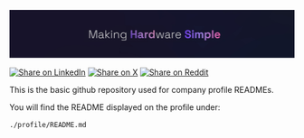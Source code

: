 <a name="top"></a>

<a href="https://www.coprod.co">
  <img src="./linkedin-banner.jpeg" alt="coprod.co" width="850">
</a>

[![Share on LinkedIn](https://img.shields.io/badge/LinkedIn-share-blue)](https://www.linkedin.com/sharing/share-offsite/?url=https://github.com/coprod-llc)
[![Share on X](https://img.shields.io/badge/share-000000?logo=x&logoColor=white)](https://x.com/intent/tweet?text=Check%20out%20this%20project%20on%20GitHub:%20https://github.com/coprod-llc)
[![Share on Reddit](https://img.shields.io/badge/share-FF4500?logo=reddit&logoColor=white)](https://www.reddit.com/submit?title=Check%20out%20this%20project%20on%20GitHub:%20https://github.com/coprod-llc)

This is the basic github repository used for company profile READMEs. 

You will find the README displayed on the profile under:
```
./profile/README.md
```
